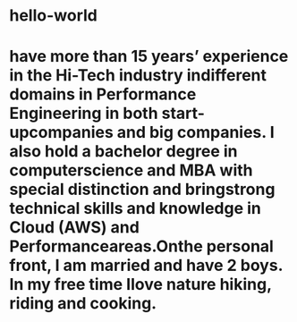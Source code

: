 # hello-world
# have more than 15 years’ experience in the Hi-Tech industry indifferent domains in Performance Engineering in both start-upcompanies and big companies. I also hold a bachelor degree in computerscience and MBA with special distinction and bringstrong technical skills and knowledge in Cloud (AWS) and Performanceareas.Onthe personal front, I am married and have 2 boys. In my free time Ilove nature hiking, riding and cooking.
